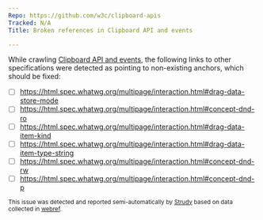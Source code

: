 ```yaml
---
Repo: https://github.com/w3c/clipboard-apis
Tracked: N/A
Title: Broken references in Clipboard API and events

---
```


While crawling [Clipboard API and events](https://w3c.github.io/clipboard-apis/), the following links to other specifications were detected as pointing to non-existing anchors, which should be fixed:
* [ ] https://html.spec.whatwg.org/multipage/interaction.html#drag-data-store-mode
* [ ] https://html.spec.whatwg.org/multipage/interaction.html#concept-dnd-ro
* [ ] https://html.spec.whatwg.org/multipage/interaction.html#drag-data-item-kind
* [ ] https://html.spec.whatwg.org/multipage/interaction.html#drag-data-item-type-string
* [ ] https://html.spec.whatwg.org/multipage/interaction.html#concept-dnd-rw
* [ ] https://html.spec.whatwg.org/multipage/interaction.html#concept-dnd-p

<sub>This issue was detected and reported semi-automatically by [Strudy](https://github.com/w3c/strudy/) based on data collected in [webref](https://github.com/w3c/webref/).</sub>